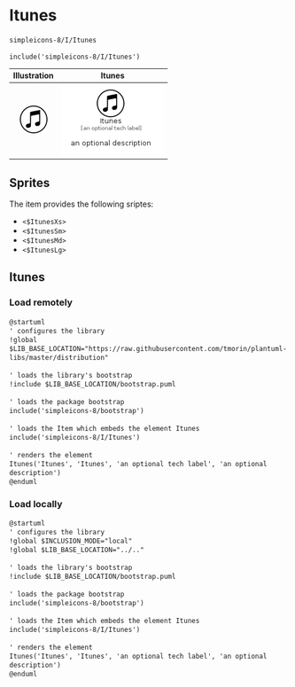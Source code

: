# Itunes


```text
simpleicons-8/I/Itunes
```

```text
include('simpleicons-8/I/Itunes')
```



| Illustration | Itunes |
| :---: | :---: |
| ![illustration for Illustration](../../simpleicons-8/I/Itunes.png) | ![illustration for Itunes](../../simpleicons-8/I/Itunes.Local.png) |



## Sprites
The item provides the following sriptes:

- `<$ItunesXs>`
- `<$ItunesSm>`
- `<$ItunesMd>`
- `<$ItunesLg>`





## Itunes

### Load remotely
```plantuml
@startuml
' configures the library
!global $LIB_BASE_LOCATION="https://raw.githubusercontent.com/tmorin/plantuml-libs/master/distribution"

' loads the library's bootstrap
!include $LIB_BASE_LOCATION/bootstrap.puml

' loads the package bootstrap
include('simpleicons-8/bootstrap')

' loads the Item which embeds the element Itunes
include('simpleicons-8/I/Itunes')

' renders the element
Itunes('Itunes', 'Itunes', 'an optional tech label', 'an optional description')
@enduml
```

### Load locally
```plantuml
@startuml
' configures the library
!global $INCLUSION_MODE="local"
!global $LIB_BASE_LOCATION="../.."

' loads the library's bootstrap
!include $LIB_BASE_LOCATION/bootstrap.puml

' loads the package bootstrap
include('simpleicons-8/bootstrap')

' loads the Item which embeds the element Itunes
include('simpleicons-8/I/Itunes')

' renders the element
Itunes('Itunes', 'Itunes', 'an optional tech label', 'an optional description')
@enduml
```

